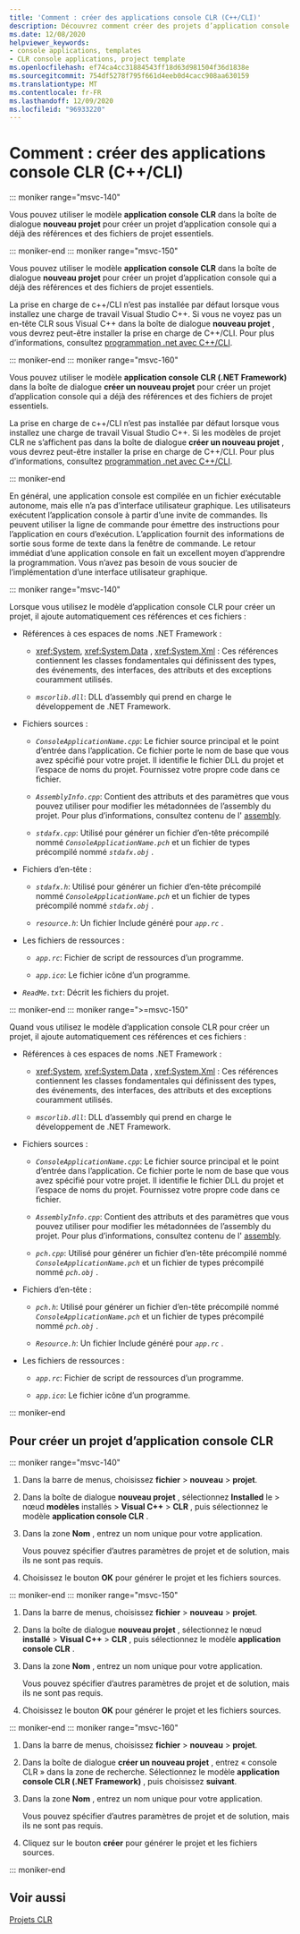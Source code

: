 ```yaml
---
title: 'Comment : créer des applications console CLR (C++/CLI)'
description: Découvrez comment créer des projets d’application console CLR pour utiliser C++/CLI dans Visual Studio.
ms.date: 12/08/2020
helpviewer_keywords:
- console applications, templates
- CLR console applications, project template
ms.openlocfilehash: ef74ca4cc31884543ff18d63d981504f36d1838e
ms.sourcegitcommit: 754df5278f795f661d4eeb0d4cacc908aa630159
ms.translationtype: MT
ms.contentlocale: fr-FR
ms.lasthandoff: 12/09/2020
ms.locfileid: "96933220"
---
```

# <a name="how-to-create-clr-console-applications-ccli"></a>Comment : créer des applications console CLR (C++/CLI)

::: moniker range="msvc-140"

Vous pouvez utiliser le modèle  **application console CLR** dans la boîte de dialogue **nouveau projet** pour créer un projet d’application console qui a déjà des références et des fichiers de projet essentiels.

::: moniker-end
::: moniker range="msvc-150"

Vous pouvez utiliser le modèle **application console CLR** dans la boîte de dialogue **nouveau projet** pour créer un projet d’application console qui a déjà des références et des fichiers de projet essentiels.

La prise en charge de c++/CLI n’est pas installée par défaut lorsque vous installez une charge de travail Visual Studio C++. Si vous ne voyez pas un en-tête CLR sous Visual C++ dans la boîte de dialogue **nouveau projet** , vous devrez peut-être installer la prise en charge de C++/CLI. Pour plus d’informations, consultez [programmation .net avec C++/CLI](../dotnet/dotnet-programming-with-cpp-cli-visual-cpp.md).

::: moniker-end
::: moniker range="msvc-160"

Vous pouvez utiliser le modèle **application console CLR (.NET Framework)** dans la boîte de dialogue **créer un nouveau projet** pour créer un projet d’application console qui a déjà des références et des fichiers de projet essentiels.

La prise en charge de c++/CLI n’est pas installée par défaut lorsque vous installez une charge de travail Visual Studio C++. Si les modèles de projet CLR ne s’affichent pas dans la boîte de dialogue  **créer un nouveau projet** , vous devrez peut-être installer la prise en charge de C++/CLI. Pour plus d’informations, consultez [programmation .net avec C++/CLI](../dotnet/dotnet-programming-with-cpp-cli-visual-cpp.md).

::: moniker-end

En général, une application console est compilée en un fichier exécutable autonome, mais elle n’a pas d’interface utilisateur graphique. Les utilisateurs exécutent l’application console à partir d’une invite de commandes. Ils peuvent utiliser la ligne de commande pour émettre des instructions pour l’application en cours d’exécution. L’application fournit des informations de sortie sous forme de texte dans la fenêtre de commande. Le retour immédiat d’une application console en fait un excellent moyen d’apprendre la programmation. Vous n’avez pas besoin de vous soucier de l’implémentation d’une interface utilisateur graphique.

::: moniker range="msvc-140"

Lorsque vous utilisez le modèle d’application console CLR pour créer un projet, il ajoute automatiquement ces références et ces fichiers :

- Références à ces espaces de noms .NET Framework :

  - <xref:System>, <xref:System.Data> , <xref:System.Xml> : Ces références contiennent les classes fondamentales qui définissent des types, des événements, des interfaces, des attributs et des exceptions couramment utilisés.

  - *`mscorlib.dll`*: DLL d’assembly qui prend en charge le développement de .NET Framework.

- Fichiers sources :

  - *`ConsoleApplicationName.cpp`*: Le fichier source principal et le point d’entrée dans l’application. Ce fichier porte le nom de base que vous avez spécifié pour votre projet. Il identifie le fichier DLL du projet et l’espace de noms du projet. Fournissez votre propre code dans ce fichier.

  - *`AssemblyInfo.cpp`*: Contient des attributs et des paramètres que vous pouvez utiliser pour modifier les métadonnées de l’assembly du projet. Pour plus d’informations, consultez contenu de l' [assembly](/dotnet/framework/app-domains/assembly-contents).

  - *`stdafx.cpp`*: Utilisé pour générer un fichier d’en-tête précompilé nommé *`ConsoleApplicationName.pch`* et un fichier de types précompilé nommé *`stdafx.obj`* .

- Fichiers d’en-tête :

  - *`stdafx.h`*: Utilisé pour générer un fichier d’en-tête précompilé nommé *`ConsoleApplicationName.pch`* et un fichier de types précompilé nommé *`stdafx.obj`* .

  - *`resource.h`*: Un fichier Include généré pour *`app.rc`* .

- Les fichiers de ressources :

  - *`app.rc`*: Fichier de script de ressources d’un programme.

  - *`app.ico`*: Le fichier icône d’un programme.

- *`ReadMe.txt`*: Décrit les fichiers du projet.

::: moniker-end
::: moniker range=">=msvc-150"

Quand vous utilisez le modèle d’application console CLR pour créer un projet, il ajoute automatiquement ces références et ces fichiers :

- Références à ces espaces de noms .NET Framework :

  - <xref:System>, <xref:System.Data> , <xref:System.Xml> : Ces références contiennent les classes fondamentales qui définissent des types, des événements, des interfaces, des attributs et des exceptions couramment utilisés.

  - *`mscorlib.dll`*: DLL d’assembly qui prend en charge le développement de .NET Framework.

- Fichiers sources :

  - *`ConsoleApplicationName.cpp`*: Le fichier source principal et le point d’entrée dans l’application. Ce fichier porte le nom de base que vous avez spécifié pour votre projet. Il identifie le fichier DLL du projet et l’espace de noms du projet. Fournissez votre propre code dans ce fichier.

  - *`AssemblyInfo.cpp`*: Contient des attributs et des paramètres que vous pouvez utiliser pour modifier les métadonnées de l’assembly du projet. Pour plus d’informations, consultez contenu de l' [assembly](/dotnet/framework/app-domains/assembly-contents).

  - *`pch.cpp`*: Utilisé pour générer un fichier d’en-tête précompilé nommé *`ConsoleApplicationName.pch`* et un fichier de types précompilé nommé *`pch.obj`* .

- Fichiers d’en-tête :

  - *`pch.h`*: Utilisé pour générer un fichier d’en-tête précompilé nommé *`ConsoleApplicationName.pch`* et un fichier de types précompilé nommé *`pch.obj`* .

  - *`Resource.h`*: Un fichier Include généré pour *`app.rc`* .

- Les fichiers de ressources :

  - *`app.rc`*: Fichier de script de ressources d’un programme.

  - *`app.ico`*: Le fichier icône d’un programme.

::: moniker-end

## <a name="to-create-a-clr-console-app-project"></a>Pour créer un projet d’application console CLR

::: moniker range="msvc-140"

1. Dans la barre de menus, choisissez **fichier** > **nouveau** > **projet**.

1. Dans la boîte de dialogue **nouveau projet** , sélectionnez **Installed** le > nœud **modèles** installés > **Visual C++** > **CLR** , puis sélectionnez le modèle **application console CLR** .

1. Dans la zone **Nom** , entrez un nom unique pour votre application.

   Vous pouvez spécifier d’autres paramètres de projet et de solution, mais ils ne sont pas requis.

1. Choisissez le bouton **OK** pour générer le projet et les fichiers sources.

::: moniker-end
::: moniker range="msvc-150"

1. Dans la barre de menus, choisissez **fichier** > **nouveau** > **projet**.

1. Dans la boîte de dialogue **nouveau projet** , sélectionnez le nœud **installé** > **Visual C++** > **CLR** , puis sélectionnez le modèle **application console CLR** .

1. Dans la zone **Nom** , entrez un nom unique pour votre application.

   Vous pouvez spécifier d’autres paramètres de projet et de solution, mais ils ne sont pas requis.

1. Choisissez le bouton **OK** pour générer le projet et les fichiers sources.

::: moniker-end
::: moniker range="msvc-160"

1. Dans la barre de menus, choisissez **fichier** > **nouveau** > **projet**.

1. Dans la boîte de dialogue **créer un nouveau projet** , entrez « console CLR » dans la zone de recherche. Sélectionnez le modèle **application console CLR (.NET Framework)** , puis choisissez **suivant**.

1. Dans la zone **Nom** , entrez un nom unique pour votre application.

   Vous pouvez spécifier d’autres paramètres de projet et de solution, mais ils ne sont pas requis.

1. Cliquez sur le bouton **créer** pour générer le projet et les fichiers sources.

::: moniker-end

## <a name="see-also"></a>Voir aussi

[Projets CLR](../build/reference/files-created-for-clr-projects.md)

